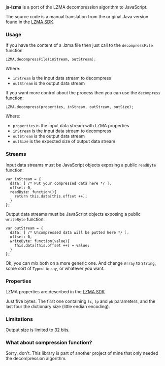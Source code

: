 **js-lzma** is a port of the LZMA decompression algorithm to JavaScript.

The source code is a manual translation from the original Java version found in the [LZMA SDK](http://www.7-zip.org/sdk.html).

### Usage ###

If you have the content of a .lzma file then just call to the `decompressFile` function:

```
LZMA.decompressFile(inStream, outStream);
```

Where:
 * `inStream` is the input data stream to decompress
 * `outStream` is the output data stream


If you want more control about the process then you can use the `decompress` function:

```
LZMA.decompress(properties, inStream, outStream, outSize);
```

Where:

 * `properties` is the input data stream with LZMA properties
 * `inStream` is the input data stream to decompress
 * `outStream` is the output data stream
 * `outSize` is the expected size of output data stream

### Streams ###

Input data streams must be JavaScript objects exposing a public `readByte` function:

```
var inStream = {
  data: [ /* Put your compressed data here */ ],
  offset: 0,
  readByte: function(){
    return this.data[this.offset ++];
  }
};
```

Output data streams must be JavaScript objects exposing a public `writeByte` function:

```
var outStream = {
  data: [ /* Uncompressed data will be putted here */ ],
  offset: 0,
  writeByte: function(value){
    this.data[this.offset ++] = value;
  }
};
```

Ok, you can mix both on a more generic one. And change `Array` to `String`, some sort of `Typed Array`, or whatever you want.

### Properties ###

LZMA properties are described in the [LZMA SDK](http://www.7-zip.org/sdk.html).

Just five bytes. The first one containing `lc`, `lp` and `pb` parameters, and the last four the dictionary size (little endian encoding).

### Limitations ###

Output size is limited to 32 bits.

### What about compression function? ###

Sorry, don't. This library is part of another project of mine that only needed the decompression algorithm.